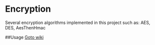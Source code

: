 # Encryption
Several encryption algorithms implemented in this project such as: AES, DES, AesThenHmac

##Usage
[Goto wiki](https://github.com/polischuk/Encryption/wiki/Usage-wiki)
